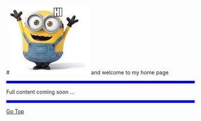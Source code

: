 #![!](img/minion_hi.png)  and welcome to my home page

<a name="Top"></a>

<hr style="border:3px solid blue"> </hr>

Full content coming soon ...

<hr style="border:3px solid blue"> </hr>

[Go Top](#Top)
